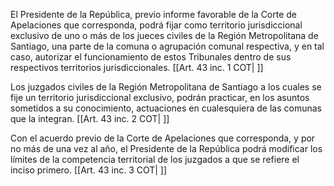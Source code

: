 El Presidente de la República, previo informe favorable de la Corte de Apelaciones que corresponda, podrá fijar como territorio jurisdiccional exclusivo de uno o más de los jueces civiles de la Región Metropolitana de Santiago, una parte de la comuna o agrupación comunal respectiva, y en tal caso, autorizar el funcionamiento de estos Tribunales dentro de sus respectivos territorios jurisdiccionales. [[Art. 43 inc. 1 COT| ]]

Los juzgados civiles de la Región Metropolitana de Santiago a los cuales se fije un territorio jurisdiccional exclusivo, podrán practicar, en los asuntos sometidos a su conocimiento, actuaciones en cualesquiera de las comunas que la integran. [[Art. 43 inc. 2 COT| ]]

Con el acuerdo previo de la Corte de Apelaciones que corresponda, y por no más de una vez al año, el Presidente de la República podrá modificar los límites de la competencia territorial de los juzgados a que se refiere el inciso primero. [[Art. 43 inc. 3 COT| ]]